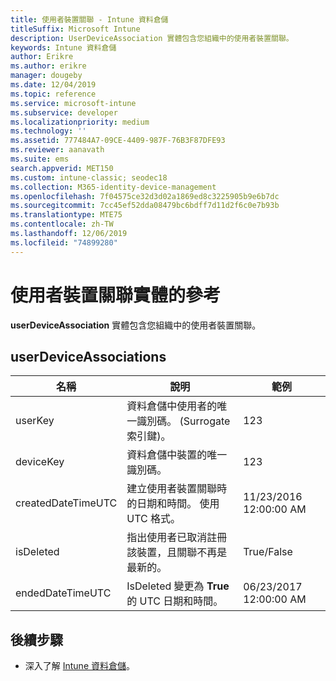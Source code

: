 ```yaml
---
title: 使用者裝置關聯 - Intune 資料倉儲
titleSuffix: Microsoft Intune
description: UserDeviceAssociation 實體包含您組織中的使用者裝置關聯。
keywords: Intune 資料倉儲
author: Erikre
ms.author: erikre
manager: dougeby
ms.date: 12/04/2019
ms.topic: reference
ms.service: microsoft-intune
ms.subservice: developer
ms.localizationpriority: medium
ms.technology: ''
ms.assetid: 777484A7-09CE-4409-987F-76B3F87DFE93
ms.reviewer: aanavath
ms.suite: ems
search.appverid: MET150
ms.custom: intune-classic; seodec18
ms.collection: M365-identity-device-management
ms.openlocfilehash: 7f04575ce32d3d02a1869ed8c3225905b9e6b7dc
ms.sourcegitcommit: 7cc45ef52dda08479bc6bdff7d11d2f6c0e7b93b
ms.translationtype: MTE75
ms.contentlocale: zh-TW
ms.lasthandoff: 12/06/2019
ms.locfileid: "74899280"
---
```

# <a name="reference-for-user-device-association-entity"></a>使用者裝置關聯實體的參考

**userDeviceAssociation** 實體包含您組織中的使用者裝置關聯。

## <a name="userdeviceassociations"></a>userDeviceAssociations


|        名稱        |                                           說明                                            |        範例         |
|--------------------|--------------------------------------------------------------------------------------------------|------------------------|
|      userKey       |              資料倉儲中使用者的唯一識別碼。 (Surrogate 索引鍵)。               |          123           |
|     deviceKey      |                      資料倉儲中裝置的唯一識別碼。                      |          123           |
| createdDateTimeUTC |           建立使用者裝置關聯時的日期和時間。 使用 UTC 格式。           | 11/23/2016 12:00:00 AM |
|     isDeleted      | 指出使用者已取消註冊該裝置，且關聯不再是最新的。 |       True/False       |
|  endedDateTimeUTC  |              IsDeleted 變更為 <strong>True</strong> 的 UTC 日期和時間。               | 06/23/2017 12:00:00 AM |

## <a name="next-steps"></a>後續步驟

- 深入了解 [Intune 資料倉儲](../reports-nav-create-intune-reports.md)。
